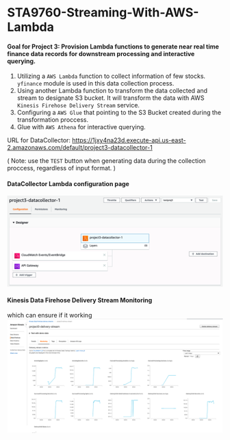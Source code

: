 # STA9760-Streaming-With-AWS-Lambda

#### Goal for Project 3: Provision Lambda functions to generate near real time finance data records for downstream processing and interactive querying.

1. Utilizing a `AWS Lambda` function to collect information of few stocks.  `yfinance` module is used in this data collection process. 
2. Using another Lambda function to transform the data collected and stream to designate S3 bucket. It will transform the data with AWS `Kinesis Firehose Delivery Stream` service. 
3. Configuring a `AWS Glue` that pointing to the S3 Bucket created during the transformation proccess. 
4. Glue with `AWS Athena` for interactive querying.

URL for DataCollector: https://1jxy4na23d.execute-api.us-east-2.amazonaws.com/default/project3-datacollector-1

( Note: use the `TEST` button when generating data during the collection proccess, regardless of input format. )

#### DataCollector Lambda configuration page
![alt text](config/data_collector_conf.png)

#### Kinesis Data Firehose Delivery Stream Monitoring
which can ensure if it working
![alt text](config/delivery_stream_monitoring.png)

